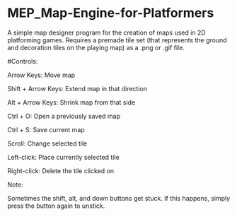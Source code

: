 # MEP_Map-Engine-for-Platformers
A simple map designer program for the creation of maps used in 2D platforming games. Requires a premade tile set (that represents the ground and decoration tiles on the playing map) as a .png or .gif file.

#Controls:
<p>Arrow Keys: Move map
<p>Shift + Arrow Keys: Extend map in that direction
<p>Alt + Arrow Keys: Shrink map from that side
<p>Ctrl + O: Open a previously saved map
<p>Ctrl + S: Save current map
<p>Scroll: Change selected tile
<p>Left-click: Place currently selected tile
<p>Right-click: Delete the tile clicked on

<p><p>Note:
<p>Sometimes the shift, alt, and down buttons get stuck. If this happens, simply press the button again to unstick.
